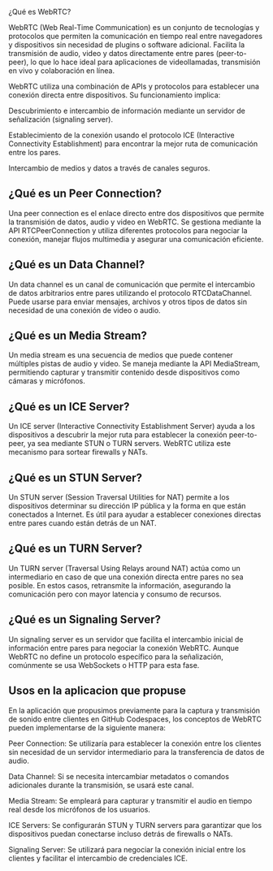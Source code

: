 ¿Qué es WebRTC?

WebRTC (Web Real-Time Communication) es un conjunto de tecnologías y protocolos que permiten la comunicación en tiempo real entre navegadores y dispositivos sin necesidad de plugins o software adicional. Facilita la transmisión de audio, video y datos directamente entre pares (peer-to-peer), lo que lo hace ideal para aplicaciones de videollamadas, transmisión en vivo y colaboración en línea.

WebRTC utiliza una combinación de APIs y protocolos para establecer una conexión directa entre dispositivos. Su funcionamiento implica:

Descubrimiento e intercambio de información mediante un servidor de señalización (signaling server).

Establecimiento de la conexión usando el protocolo ICE (Interactive Connectivity Establishment) para encontrar la mejor ruta de comunicación entre los pares.

Intercambio de medios y datos a través de canales seguros.


## ¿Qué es un Peer Connection?

Una peer connection es el enlace directo entre dos dispositivos que permite la transmisión de datos, audio y video en WebRTC. Se gestiona mediante la API RTCPeerConnection y utiliza diferentes protocolos para negociar la conexión, manejar flujos multimedia y asegurar una comunicación eficiente.

## ¿Qué es un Data Channel?

Un data channel es un canal de comunicación que permite el intercambio de datos arbitrarios entre pares utilizando el protocolo RTCDataChannel. Puede usarse para enviar mensajes, archivos y otros tipos de datos sin necesidad de una conexión de video o audio.

## ¿Qué es un Media Stream?

Un media stream es una secuencia de medios que puede contener múltiples pistas de audio y video. Se maneja mediante la API MediaStream, permitiendo capturar y transmitir contenido desde dispositivos como cámaras y micrófonos.

## ¿Qué es un ICE Server?

Un ICE server (Interactive Connectivity Establishment Server) ayuda a los dispositivos a descubrir la mejor ruta para establecer la conexión peer-to-peer, ya sea mediante STUN o TURN servers. WebRTC utiliza este mecanismo para sortear firewalls y NATs.

## ¿Qué es un STUN Server?

Un STUN server (Session Traversal Utilities for NAT) permite a los dispositivos determinar su dirección IP pública y la forma en que están conectados a Internet. Es útil para ayudar a establecer conexiones directas entre pares cuando están detrás de un NAT.

## ¿Qué es un TURN Server?

Un TURN server (Traversal Using Relays around NAT) actúa como un intermediario en caso de que una conexión directa entre pares no sea posible. En estos casos, retransmite la información, asegurando la comunicación pero con mayor latencia y consumo de recursos.

## ¿Qué es un Signaling Server?

Un signaling server es un servidor que facilita el intercambio inicial de información entre pares para negociar la conexión WebRTC. Aunque WebRTC no define un protocolo específico para la señalización, comúnmente se usa WebSockets o HTTP para esta fase.

## Usos en la aplicacion que propuse

En la aplicación que propusimos previamente para la captura y transmisión de sonido entre clientes en GitHub Codespaces, los conceptos de WebRTC pueden implementarse de la siguiente manera:

Peer Connection: Se utilizaría para establecer la conexión entre los clientes sin necesidad de un servidor intermediario para la transferencia de datos de audio.

Data Channel: Si se necesita intercambiar metadatos o comandos adicionales durante la transmisión, se usará este canal.

Media Stream: Se empleará para capturar y transmitir el audio en tiempo real desde los micrófonos de los usuarios.

ICE Servers: Se configurarán STUN y TURN servers para garantizar que los dispositivos puedan conectarse incluso detrás de firewalls o NATs.

Signaling Server: Se utilizará para negociar la conexión inicial entre los clientes y facilitar el intercambio de credenciales ICE.
